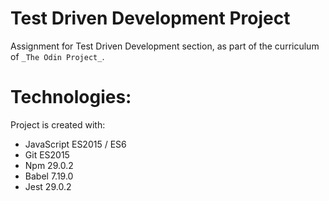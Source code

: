 # Test Driven Development Project
Assignment for Test Driven Development section, as part of the curriculum of `_The Odin Project_`.

# Technologies:
Project is created with:
- JavaScript ES2015 / ES6
- Git ES2015
- Npm 29.0.2
- Babel 7.19.0
- Jest 29.0.2